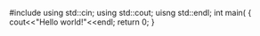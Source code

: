 #include <iostream>
using std::cin;
using std::cout;
uisng std::endl;
int main(
{
  cout<<"Hello world!"<<endl;
  return 0;
}
